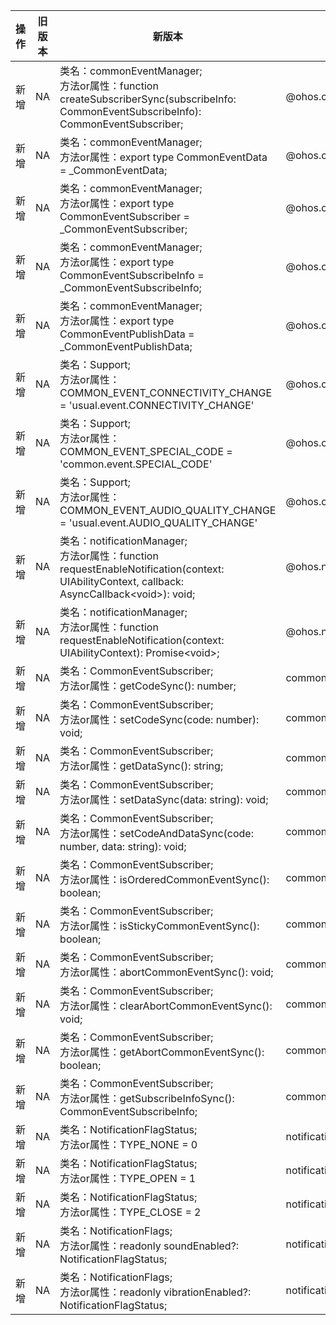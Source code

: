 | 操作 | 旧版本 | 新版本 | d.ts文件 |
| ---- | ------ | ------ | -------- |
|新增|NA|类名：commonEventManager;<br>方法or属性：function createSubscriberSync(subscribeInfo: CommonEventSubscribeInfo): CommonEventSubscriber;|@ohos.commonEventManager.d.ts|
|新增|NA|类名：commonEventManager;<br>方法or属性：export type CommonEventData = _CommonEventData;|@ohos.commonEventManager.d.ts|
|新增|NA|类名：commonEventManager;<br>方法or属性：export type CommonEventSubscriber = _CommonEventSubscriber;|@ohos.commonEventManager.d.ts|
|新增|NA|类名：commonEventManager;<br>方法or属性：export type CommonEventSubscribeInfo = _CommonEventSubscribeInfo;|@ohos.commonEventManager.d.ts|
|新增|NA|类名：commonEventManager;<br>方法or属性：export type CommonEventPublishData = _CommonEventPublishData;|@ohos.commonEventManager.d.ts|
|新增|NA|类名：Support;<br>方法or属性：COMMON_EVENT_CONNECTIVITY_CHANGE = 'usual.event.CONNECTIVITY_CHANGE'|@ohos.commonEventManager.d.ts|
|新增|NA|类名：Support;<br>方法or属性：COMMON_EVENT_SPECIAL_CODE = 'common.event.SPECIAL_CODE'|@ohos.commonEventManager.d.ts|
|新增|NA|类名：Support;<br>方法or属性：COMMON_EVENT_AUDIO_QUALITY_CHANGE = 'usual.event.AUDIO_QUALITY_CHANGE'|@ohos.commonEventManager.d.ts|
|新增|NA|类名：notificationManager;<br>方法or属性：function requestEnableNotification(context: UIAbilityContext, callback: AsyncCallback\<void>): void;|@ohos.notificationManager.d.ts|
|新增|NA|类名：notificationManager;<br>方法or属性：function requestEnableNotification(context: UIAbilityContext): Promise\<void>;|@ohos.notificationManager.d.ts|
|新增|NA|类名：CommonEventSubscriber;<br>方法or属性：getCodeSync(): number;|commonEventSubscriber.d.ts|
|新增|NA|类名：CommonEventSubscriber;<br>方法or属性：setCodeSync(code: number): void;|commonEventSubscriber.d.ts|
|新增|NA|类名：CommonEventSubscriber;<br>方法or属性：getDataSync(): string;|commonEventSubscriber.d.ts|
|新增|NA|类名：CommonEventSubscriber;<br>方法or属性：setDataSync(data: string): void;|commonEventSubscriber.d.ts|
|新增|NA|类名：CommonEventSubscriber;<br>方法or属性：setCodeAndDataSync(code: number, data: string): void;|commonEventSubscriber.d.ts|
|新增|NA|类名：CommonEventSubscriber;<br>方法or属性：isOrderedCommonEventSync(): boolean;|commonEventSubscriber.d.ts|
|新增|NA|类名：CommonEventSubscriber;<br>方法or属性：isStickyCommonEventSync(): boolean;|commonEventSubscriber.d.ts|
|新增|NA|类名：CommonEventSubscriber;<br>方法or属性：abortCommonEventSync(): void;|commonEventSubscriber.d.ts|
|新增|NA|类名：CommonEventSubscriber;<br>方法or属性：clearAbortCommonEventSync(): void;|commonEventSubscriber.d.ts|
|新增|NA|类名：CommonEventSubscriber;<br>方法or属性：getAbortCommonEventSync(): boolean;|commonEventSubscriber.d.ts|
|新增|NA|类名：CommonEventSubscriber;<br>方法or属性：getSubscribeInfoSync(): CommonEventSubscribeInfo;|commonEventSubscriber.d.ts|
|新增|NA|类名：NotificationFlagStatus;<br>方法or属性：TYPE_NONE = 0|notificationFlags.d.ts|
|新增|NA|类名：NotificationFlagStatus;<br>方法or属性：TYPE_OPEN = 1|notificationFlags.d.ts|
|新增|NA|类名：NotificationFlagStatus;<br>方法or属性：TYPE_CLOSE = 2|notificationFlags.d.ts|
|新增|NA|类名：NotificationFlags;<br>方法or属性：readonly soundEnabled?: NotificationFlagStatus;|notificationFlags.d.ts|
|新增|NA|类名：NotificationFlags;<br>方法or属性：readonly vibrationEnabled?: NotificationFlagStatus;|notificationFlags.d.ts|
